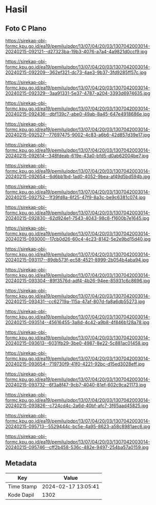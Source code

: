 # Hasil

## Foto C Plano

https://sirekap-obj-formc.kpu.go.id/ea19/pemilu/pdpr/13/07/04/20/03/1307042003014-20240215-092121--d27323ba-19b3-4076-a7a4-4a9821d0ccf9.jpg

https://sirekap-obj-formc.kpu.go.id/ea19/pemilu/pdpr/13/07/04/20/03/1307042003014-20240215-092209--362ef321-dc73-4ae3-9b37-3fd9285ff57c.jpg

https://sirekap-obj-formc.kpu.go.id/ea19/pemilu/pdpr/13/07/04/20/03/1307042003014-20240215-092329--3aa91331-5e37-4787-a204-3393d6974635.jpg

https://sirekap-obj-formc.kpu.go.id/ea19/pemilu/pdpr/13/07/04/20/03/1307042003014-20240215-092436--dbf139c7-abe0-49ab-8a45-647e4918686e.jpg

https://sirekap-obj-formc.kpu.go.id/ea19/pemilu/pdpr/13/07/04/20/03/1307042003014-20240215-092527--77697475-9002-4c83-a6b6-42d857d39e17.jpg

https://sirekap-obj-formc.kpu.go.id/ea19/pemilu/pdpr/13/07/04/20/03/1307042003014-20240215-092614--348fdeab-619e-43a0-bfd5-d0ab62004be7.jpg

https://sirekap-obj-formc.kpu.go.id/ea19/pemilu/pdpr/13/07/04/20/03/1307042003014-20240215-092654--6d6bb1bd-1ad0-4052-9bea-af49d5bd594b.jpg

https://sirekap-obj-formc.kpu.go.id/ea19/pemilu/pdpr/13/07/04/20/03/1307042003014-20240215-092752--1f39fd8a-6f25-47f9-8a3c-be9c6381c074.jpg

https://sirekap-obj-formc.kpu.go.id/ea19/pemilu/pdpr/13/07/04/20/03/1307042003014-20240215-092830--62d924e1-7543-4043-98c8-f1600b7e1645.jpg

https://sirekap-obj-formc.kpu.go.id/ea19/pemilu/pdpr/13/07/04/20/03/1307042003014-20240215-093000--17cb0d26-60c4-4c23-8142-5e2e9bd15d40.jpg

https://sirekap-obj-formc.kpu.go.id/ea19/pemilu/pdpr/13/07/04/20/03/1307042003014-20240215-093117--89db573f-ec58-4521-8999-2b054b4aba94.jpg

https://sirekap-obj-formc.kpu.go.id/ea19/pemilu/pdpr/13/07/04/20/03/1307042003014-20240215-093304--89f3576d-adf4-4b26-94ee-85931c6c8696.jpg

https://sirekap-obj-formc.kpu.go.id/ea19/pemilu/pdpr/13/07/04/20/03/1307042003014-20240215-093431--cc62719a-115a-47af-807d-fa8a6db55273.jpg

https://sirekap-obj-formc.kpu.go.id/ea19/pemilu/pdpr/13/07/04/20/03/1307042003014-20240215-093514--45616455-3a8d-4c42-a9b8-4f846b128a78.jpg

https://sirekap-obj-formc.kpu.go.id/ea19/pemilu/pdpr/13/07/04/20/03/1307042003014-20240215-093613--6031fb29-3be0-4987-8e22-5c881ac01458.jpg

https://sirekap-obj-formc.kpu.go.id/ea19/pemilu/pdpr/13/07/04/20/03/1307042003014-20240215-093654--719730f9-41f0-4221-92bc-d15ed3028eff.jpg

https://sirekap-obj-formc.kpu.go.id/ea19/pemilu/pdpr/13/07/04/20/03/1307042003014-20240215-093732--6f3a8f47-9cb7-4040-81ef-602c9ca21173.jpg

https://sirekap-obj-formc.kpu.go.id/ea19/pemilu/pdpr/13/07/04/20/03/1307042003014-20240215-093826--c724cd4c-2a6d-40bf-afc7-3f65aad45825.jpg

https://sirekap-obj-formc.kpu.go.id/ea19/pemilu/pdpr/13/07/04/20/03/1307042003014-20240215-095713--5529444c-bc5e-4a95-8623-a58c8981aec6.jpg

https://sirekap-obj-formc.kpu.go.id/ea19/pemilu/pdpr/13/07/04/20/03/1307042003014-20240215-095746--cff2b458-536c-482e-9497-254ba57a0159.jpg


## Metadata

| Key        | Value               |
| ---------- | ------------------- |
| Time Stamp | 2024-02-17 13:05:41 |
| Kode Dapil | 1302                |



